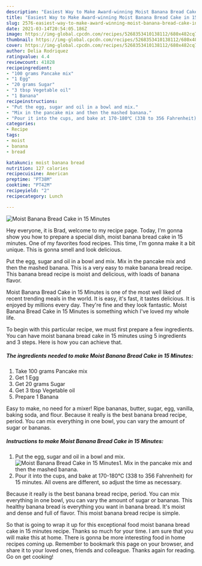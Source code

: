 ```yaml
---
description: "Easiest Way to Make Award-winning Moist Banana Bread Cake in 15 Minutes"
title: "Easiest Way to Make Award-winning Moist Banana Bread Cake in 15 Minutes"
slug: 2576-easiest-way-to-make-award-winning-moist-banana-bread-cake-in-15-minutes
date: 2021-03-14T20:54:05.186Z
image: https://img-global.cpcdn.com/recipes/5268353410138112/680x482cq70/moist-banana-bread-cake-in-15-minutes-recipe-main-photo.jpg
thumbnail: https://img-global.cpcdn.com/recipes/5268353410138112/680x482cq70/moist-banana-bread-cake-in-15-minutes-recipe-main-photo.jpg
cover: https://img-global.cpcdn.com/recipes/5268353410138112/680x482cq70/moist-banana-bread-cake-in-15-minutes-recipe-main-photo.jpg
author: Delia Rodriquez
ratingvalue: 4.4
reviewcount: 41828
recipeingredient:
- "100 grams Pancake mix"
- "1 Egg"
- "20 grams Sugar"
- "3 tbsp Vegetable oil"
- "1 Banana"
recipeinstructions:
- "Put the egg, sugar and oil in a bowl and mix."
- "Mix in the pancake mix and then the mashed banana."
- "Pour it into the cups, and bake at 170-180℃ (338 to 356 Fahrenheit) for 15 minutes. All ovens are different, so adjust the time as necessary."
categories:
- Recipe
tags:
- moist
- banana
- bread

katakunci: moist banana bread 
nutrition: 127 calories
recipecuisine: American
preptime: "PT38M"
cooktime: "PT42M"
recipeyield: "2"
recipecategory: Lunch

---
```



![Moist Banana Bread Cake in 15 Minutes](https://img-global.cpcdn.com/recipes/5268353410138112/680x482cq70/moist-banana-bread-cake-in-15-minutes-recipe-main-photo.jpg)

Hey everyone, it is Brad, welcome to my recipe page. Today, I'm gonna show you how to prepare a special dish, moist banana bread cake in 15 minutes. One of my favorites food recipes. This time, I'm gonna make it a bit unique. This is gonna smell and look delicious.

Put the egg, sugar and oil in a bowl and mix. Mix in the pancake mix and then the mashed banana. This is a very easy to make banana bread recipe. This banana bread recipe is moist and delicious, with loads of banana flavor.

Moist Banana Bread Cake in 15 Minutes is one of the most well liked of recent trending meals in the world. It is easy, it's fast, it tastes delicious. It is enjoyed by millions every day. They're fine and they look fantastic. Moist Banana Bread Cake in 15 Minutes is something which I've loved my whole life.


To begin with this particular recipe, we must first prepare a few ingredients. You can have moist banana bread cake in 15 minutes using 5 ingredients and 3 steps. Here is how you can achieve that.

<!--inarticleads1-->

##### The ingredients needed to make Moist Banana Bread Cake in 15 Minutes:

1. Take 100 grams Pancake mix
1. Get 1 Egg
1. Get 20 grams Sugar
1. Get 3 tbsp Vegetable oil
1. Prepare 1 Banana


Easy to make, no need for a mixer! Ripe bananas, butter, sugar, egg, vanilla, baking soda, and flour. Because it really is the best banana bread recipe, period. You can mix everything in one bowl, you can vary the amount of sugar or bananas. 

<!--inarticleads2-->

##### Instructions to make Moist Banana Bread Cake in 15 Minutes:

1. Put the egg, sugar and oil in a bowl and mix.
<img src="https://img-global.cpcdn.com/steps/6077636829773824/160x128cq70/moist-banana-bread-cake-in-15-minutes-recipe-step-1-photo.jpg" alt="Moist Banana Bread Cake in 15 Minutes">1. Mix in the pancake mix and then the mashed banana.
1. Pour it into the cups, and bake at 170-180℃ (338 to 356 Fahrenheit) for 15 minutes. All ovens are different, so adjust the time as necessary.


Because it really is the best banana bread recipe, period. You can mix everything in one bowl, you can vary the amount of sugar or bananas. This healthy banana bread is everything you want in banana bread. It&#39;s moist and dense and full of flavor. This moist banana bread recipe is simple. 

So that is going to wrap it up for this exceptional food moist banana bread cake in 15 minutes recipe. Thanks so much for your time. I am sure that you will make this at home. There is gonna be more interesting food in home recipes coming up. Remember to bookmark this page on your browser, and share it to your loved ones, friends and colleague. Thanks again for reading. Go on get cooking!

